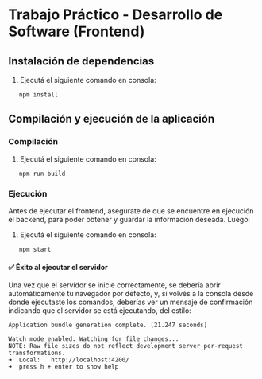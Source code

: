 # Trabajo Práctico - Desarrollo de Software (Frontend)

## Instalación de dependencias

1. Ejecutá el siguiente comando en consola:

```
   npm install
```

## Compilación y ejecución de la aplicación

### Compilación

1. Ejecutá el siguiente comando en consola:

```
   npm run build
```

### Ejecución

Antes de ejecutar el frontend, asegurate de que se encuentre en ejecución el backend, para poder obtener y guardar la información deseada. Luego:

1. Ejecutá el siguiente comando en consola:

```
   npm start
```

#### ✅ Éxito al ejecutar el servidor

Una vez que el servidor se inicie correctamente, se debería abrir automáticamente tu navegador por defecto, y, si volvés a la consola desde donde ejecutaste los comandos, deberías ver un mensaje de confirmación indicando que el servidor se está ejecutando, del estilo:

```
Application bundle generation complete. [21.247 seconds]

Watch mode enabled. Watching for file changes...
NOTE: Raw file sizes do not reflect development server per-request transformations.
➜  Local:   http://localhost:4200/
➜  press h + enter to show help
```
